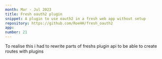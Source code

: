 ```yaml
---
month: Mar - Jul 2023 
title: Fresh oauth2 plugin
snippet: A plugin to use oauth2 in a fresh web app without setup
repository: https://github.com/RoeHH/fresh_oauth2
app: 
number: 21
---
```

To realise this i had to rewrite parts of freshs plugin api to be able to create routes with plugins 
